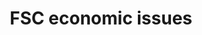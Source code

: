 ---
title: 'FSC economic issues'
field: 'fsc.issue.economic'
slug: 'fsc-issue-economic'
description: 'Outcome(s) the resource mainly supports or contributes to'
comment: 'select from control list'
required: False
module: 'Scope'
cluster: 'Fsc'
policy: 'Free value. Repeat values.'
layout: 'fsc'
---